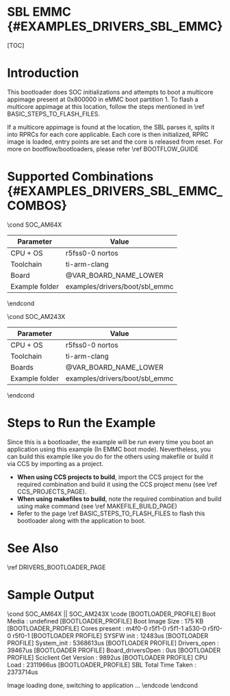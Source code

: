 # SBL EMMC {#EXAMPLES_DRIVERS_SBL_EMMC}

[TOC]

# Introduction

This bootloader does SOC initializations and attempts to boot a multicore appimage present at 0x800000 in eMMC boot partition 1. To flash a multicore appimage at this location, follow the steps mentioned in \ref BASIC_STEPS_TO_FLASH_FILES.

If a multicore appimage is found at the location, the SBL parses it, splits it into RPRCs for each core applicable. Each core is then initialized, RPRC image is loaded, entry points are set and the core is released from reset. For more on bootflow/bootloaders, please refer \ref BOOTFLOW_GUIDE

# Supported Combinations {#EXAMPLES_DRIVERS_SBL_EMMC_COMBOS}

\cond SOC_AM64X

 Parameter      | Value
 ---------------|-----------
 CPU + OS       | r5fss0-0 nortos
 Toolchain      | ti-arm-clang
 Board          | @VAR_BOARD_NAME_LOWER
 Example folder | examples/drivers/boot/sbl_emmc

\endcond

\cond SOC_AM243X

 Parameter      | Value
 ---------------|-----------
 CPU + OS       | r5fss0-0 nortos
 Toolchain      | ti-arm-clang
 Boards         | @VAR_BOARD_NAME_LOWER
 Example folder | examples/drivers/boot/sbl_emmc

\endcond

# Steps to Run the Example

Since this is a bootloader, the example will be run every time you boot an application using this example (In EMMC boot mode). Nevertheless, you can build this example like you do for the others using makefile or build it via CCS by importing as a project.

- **When using CCS projects to build**, import the CCS project for the required combination
  and build it using the CCS project menu (see \ref CCS_PROJECTS_PAGE).
- **When using makefiles to build**, note the required combination and build using
  make command (see \ref MAKEFILE_BUILD_PAGE)
- Refer to the page \ref BASIC_STEPS_TO_FLASH_FILES to flash this bootloader along with the application to boot.

# See Also

\ref DRIVERS_BOOTLOADER_PAGE

# Sample Output

\cond SOC_AM64X || SOC_AM243X
\code
[BOOTLOADER_PROFILE] Boot Media       : undefined
[BOOTLOADER_PROFILE] Boot Image Size  : 175 KB
[BOOTLOADER_PROFILE] Cores present    :
m4f0-0
r5f1-0
r5f1-1
a530-0
r5f0-0
r5f0-1
[BOOTLOADER PROFILE] SYSFW init                       :      12483us
[BOOTLOADER PROFILE] System_init                      :    5368613us
[BOOTLOADER PROFILE] Drivers_open                     :      39467us
[BOOTLOADER PROFILE] Board_driversOpen                :          0us
[BOOTLOADER PROFILE] Sciclient Get Version            :       9892us
[BOOTLOADER PROFILE] CPU Load                         :    2311966us
[BOOTLOADER_PROFILE] SBL Total Time Taken             :    2373714us

Image loading done, switching to application ...
\endcode
\endcond


